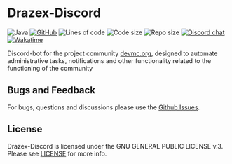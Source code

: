 # Drazex-Discord

![Java](https://img.shields.io/badge/Java-18%2B-brightgreen)
[![GitHub](https://img.shields.io/github/license/DevMC-org/Drazex-Discord)](https://github.com/DevMC-org/Drazex-Discord/blob/master/LICENSE)
![Lines of code](https://img.shields.io/tokei/lines/github/DevMC-org/Drazex-Discord?label=lines%20of%20code)
![Code size](https://img.shields.io/github/languages/code-size/DevMC-org/Drazex-Discord)
![Repo size](https://img.shields.io/github/repo-size/DevMC-org/Drazex-Discord)
[![Discord chat](https://img.shields.io/discord/775493797702139914?color=blue&label=discord)](https://discord.gg/JZ9uZ5aXwf)
[![Wakatime](https://wakatime.com/badge/user/d6a049ff-6a4a-43a6-84ca-2a7d63329349/project/2cbe58d1-a14a-4497-8528-5efe4f0cb8d1.svg)](https://wakatime.com/badge/user/d6a049ff-6a4a-43a6-84ca-2a7d63329349/project/2cbe58d1-a14a-4497-8528-5efe4f0cb8d1)

Discord-bot for the project community [devmc.org](https://devmc.org/), 
designed to automate administrative tasks, notifications 
and other functionality related to the functioning of the community

## Bugs and Feedback

For bugs, questions and discussions please use the [Github Issues](https://github.com/DevMC-org/Drazex-Discord/issues).

## License
Drazex-Discord is licensed under the GNU GENERAL PUBLIC LICENSE v.3. Please see [LICENSE](https://github.com/DevMC-org/Drazex-Discord/blob/master/LICENSE "LICENSE") for more info.